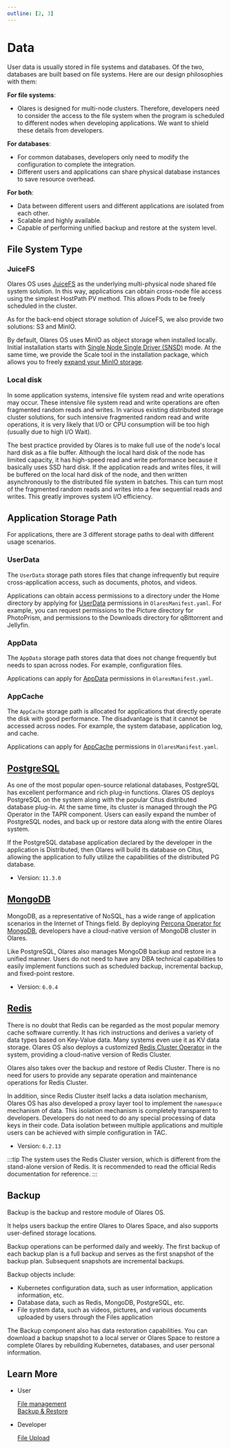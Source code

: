 ```yaml
---
outline: [2, 3]
---
```


# Data

User data is usually stored in file systems and databases. Of the two, databases are built based on file systems. Here are our design philosophies with them:

**For file systems**:

- Olares is designed for multi-node clusters. Therefore, developers need to consider the access to the file system when the program is scheduled to different nodes when developing applications. We want to shield these details from developers.

**For databases**:

- For common databases, developers only need to modify the configuration to complete the integration.
- Different users and applications can share physical database instances to save resource overhead.

**For both**:

- Data between different users and different applications are isolated from each other.
- Scalable and highly available.
- Capable of performing unified backup and restore at the system level.

## File System Type

### JuiceFS

Olares OS uses [JuiceFS](https://juicefs.com) as the underlying multi-physical node shared file system solution. In this way, applications can obtain cross-node file access using the simplest HostPath PV method. This allows Pods to be freely scheduled in the cluster.

As for the back-end object storage solution of JuiceFS, we also provide two solutions: S3 and MinIO.

By default, Olares OS uses MinIO as object storage when installed locally. Initial installation starts with [Single Node Single Driver (SNSD)](https://min.io/docs/minio/linux/operations/install-deploy-manage/deploy-minio-single-node-single-drive.html) mode. At the same time, we provide the Scale tool in the installation package, which allows you to freely [expand your MinIO storage](../../developer/develop/advanced/cli#add-a-hard-drive-locally).

### Local disk

In some application systems, intensive file system read and write operations may occur. These intensive file system read and write operations are often fragmented random reads and writes. In various existing distributed storage cluster solutions, for such intensive fragmented random read and write operations, it is very likely that I/O or CPU consumption will be too high (usually due to high I/O Wait).

The best practice provided by Olares is to make full use of the node's local hard disk as a file buffer. Although the local hard disk of the node has limited capacity, it has high-speed read and write performance because it basically uses SSD hard disk. If the application reads and writes files, it will be buffered on the local hard disk of the node, and then written asynchronously to the distributed file system in batches. This can turn most of the fragmented random reads and writes into a few sequential reads and writes. This greatly improves system I/O efficiency.

## Application Storage Path

For applications, there are 3 different storage paths to deal with different usage scenarios.

### UserData

The `UserData` storage path stores files that change infrequently but require cross-application access, such as documents, photos, and videos.

Applications can obtain access permissions to a directory under the Home directory by applying for [UserData](../../developer/develop/package/manifest.md#userdata) permissions in `OlaresManifest.yaml`. For example, you can request permissions to the Picture directory for PhotoPrism, and permissions to the Downloads directory for qBittorrent and Jellyfin.

### AppData

The `AppData` storage path stores data that does not change frequently but needs to span across nodes. For example, configuration files.

Applications can apply for [AppData](../../developer/develop/package/manifest.md#appdata) permissions in `OlaresManifest.yaml`.

### AppCache

The `AppCache` storage path is allocated for applications that directly operate the disk with good performance. The disadvantage is that it cannot be accessed across nodes. For example, the system database, application log, and cache.

Applications can apply for [AppCache](../../developer/develop/package/manifest.md#appcache) permissions in `OlaresManifest.yaml`.

## [PostgreSQL](../../developer/develop/advanced/database.md#rds)

As one of the most popular open-source relational databases, PostgreSQL has excellent performance and rich plug-in functions. Olares OS deploys PostgreSQL on the system along with the popular Citus distributed database plug-in. At the same time, its cluster is managed through the PG Operator in the TAPR component. Users can easily expand the number of PostgreSQL nodes, and back up or restore data along with the entire Olares system.

If the PostgreSQL database application declared by the developer in the application is Distributed, then Olares will build its database on Citus, allowing the application to fully utilize the capabilities of the distributed PG database.

- Version: `11.3.0`

## [MongoDB](../../developer/develop/advanced/database.md#nosql)

MongoDB, as a representative of NoSQL, has a wide range of application scenarios in the Internet of Things field. By deploying [Percona Operator for MongoDB](https://github.com/percona/percona-server-mongodb-operator), developers have a cloud-native version of MongoDB cluster in Olares.

Like PostgreSQL, Olares also manages MongoDB backup and restore in a unified manner. Users do not need to have any DBA technical capabilities to easily implement functions such as scheduled backup, incremental backup, and fixed-point restore.

- Version: `6.0.4`

## [Redis](../../developer/develop/advanced/database.md#cache)

There is no doubt that Redis can be regarded as the most popular memory cache software currently. It has rich instructions and derives a variety of data types based on Key-Value data. Many systems even use it as KV data storage. Olares OS also deploys a customized [Redis Cluster Operator](https://github.com/beclab/redis-cluster-operator) in the system, providing a cloud-native version of Redis Cluster.

Olares also takes over the backup and restore of Redis Cluster. There is no need for users to provide any separate operation and maintenance operations for Redis Cluster.

In addition, since Redis Cluster itself lacks a data isolation mechanism, Olares OS has also developed a proxy layer tool to implement the `namespace` mechanism of data. This isolation mechanism is completely transparent to developers. Developers do not need to do any special processing of data keys in their code. Data isolation between multiple applications and multiple users can be achieved with simple configuration in TAC.

- Version: `6.2.13`

:::tip
The system uses the Redis Cluster version, which is different from the stand-alone version of Redis. It is recommended to read the official Redis documentation for reference.
:::


## Backup

Backup is the backup and restore module of Olares OS.

It helps users backup the entire Olares to Olares Space, and also supports user-defined storage locations.

Backup operations can be performed daily and weekly. The first backup of each backup plan is a full backup and serves as the first snapshot of the backup plan. Subsequent snapshots are incremental backups.

Backup objects include:

- Kubernetes configuration data, such as user information, application information, etc.
- Database data, such as Redis, MongoDB, PostgreSQL, etc.
- File system data, such as videos, pictures, and various documents uploaded by users through the Files application

The Backup component also has data restoration capabilities. You can download a backup snapshot to a local server or Olares Space to restore a complete Olares by rebuilding Kubernetes, databases, and user personal information.

## Learn More

- User

  [File management](../tasks/files.md)<br>
  [Backup & Restore](../terminus-space/backup-restore.md) 

- Developer

  [File Upload](../../developer/develop/advanced/file-upload.md)<br>